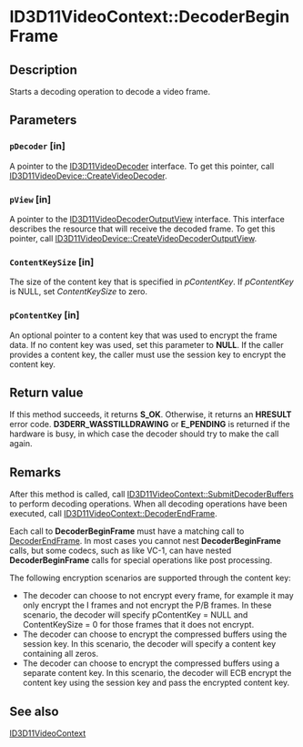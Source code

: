 # ID3D11VideoContext::DecoderBeginFrame

## Description

Starts a decoding operation to decode a video frame.

## Parameters

### `pDecoder` [in]

A pointer to the [ID3D11VideoDecoder](https://learn.microsoft.com/windows/desktop/api/d3d11/nn-d3d11-id3d11videodecoder) interface. To get this pointer, call [ID3D11VideoDevice::CreateVideoDecoder](https://learn.microsoft.com/windows/desktop/api/d3d11/nf-d3d11-id3d11videodevice-createvideodecoder).

### `pView` [in]

A pointer to the [ID3D11VideoDecoderOutputView](https://learn.microsoft.com/windows/desktop/api/d3d11/nn-d3d11-id3d11videodecoderoutputview) interface. This interface describes the resource that will receive the decoded frame. To get this pointer, call [ID3D11VideoDevice::CreateVideoDecoderOutputView](https://learn.microsoft.com/windows/desktop/api/d3d11/nf-d3d11-id3d11videodevice-createvideodecoderoutputview).

### `ContentKeySize` [in]

The size of the content key that is specified in *pContentKey*. If *pContentKey* is NULL, set *ContentKeySize* to zero.

### `pContentKey` [in]

An optional pointer to a content key that was used to encrypt the frame data. If no content key was used, set this parameter to **NULL**. If the caller provides a content key, the caller must use the session key to encrypt the content key.

## Return value

If this method succeeds, it returns **S_OK**. Otherwise, it returns an **HRESULT** error code. **D3DERR_WASSTILLDRAWING** or **E_PENDING** is returned if the hardware is busy, in which case the decoder should try to make the call again.

## Remarks

After this method is called, call [ID3D11VideoContext::SubmitDecoderBuffers](https://learn.microsoft.com/windows/desktop/api/d3d11/nf-d3d11-id3d11videocontext-submitdecoderbuffers) to perform decoding operations. When all decoding operations have been executed, call [ID3D11VideoContext::DecoderEndFrame](https://learn.microsoft.com/windows/desktop/api/d3d11/nf-d3d11-id3d11videocontext-decoderendframe).

Each call to **DecoderBeginFrame** must have a matching call to [DecoderEndFrame](https://learn.microsoft.com/windows/desktop/api/d3d11/nf-d3d11-id3d11videocontext-decoderendframe). In most cases you cannot nest **DecoderBeginFrame** calls, but some codecs, such as like VC-1, can have nested **DecoderBeginFrame** calls for special operations like post processing.

The following encryption scenarios are supported through the content key:

* The decoder can choose to not encrypt every frame, for example it may only encrypt the I frames and not encrypt the P/B frames. In these scenario, the decoder will specify pContentKey = NULL and ContentKeySize = 0 for those frames that it does not encrypt.
* The decoder can choose to encrypt the compressed buffers using the session key. In this scenario, the decoder will specify a content key containing all zeros.
* The decoder can choose to encrypt the compressed buffers using a separate content key. In this scenario, the decoder will ECB encrypt the content key using the session key and pass the encrypted content key.

## See also

[ID3D11VideoContext](https://learn.microsoft.com/windows/desktop/api/d3d11/nn-d3d11-id3d11videocontext)